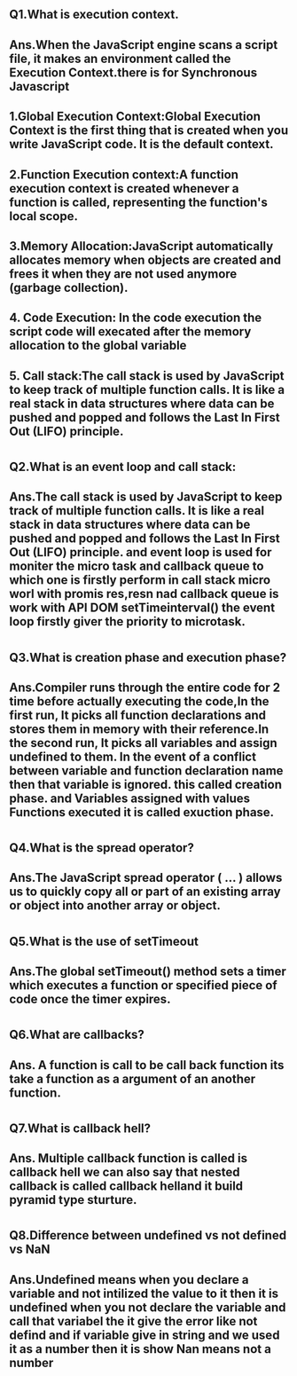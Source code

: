 ## Q1.What is execution context.
## Ans.When the JavaScript engine scans a script file, it makes an environment called the Execution Context.there is for Synchronous Javascript
## 1.Global Execution Context:Global Execution Context is the first thing that is created when you write JavaScript code. It is the default context.
## 2.Function Execution context:A function execution context is created whenever a function is called, representing the function's local scope.
## 3.Memory Allocation:JavaScript automatically allocates memory when objects are created and frees it when they are not used anymore (garbage collection).
## 4. Code Execution: In the code execution the script code will execated after the memory allocation to the global variable
## 5. Call stack:The call stack is used by JavaScript to keep track of multiple function calls. It is like a real stack in data structures where data can be pushed and popped and follows the Last In First Out (LIFO) principle.

#




## Q2.What is an event loop and call stack:
## Ans.The call stack is used by JavaScript to keep track of multiple function calls. It is like a real stack in data structures where data can be pushed and popped and follows the Last In First Out (LIFO) principle. and event loop is used for moniter the micro task and callback queue to which one is firstly perform in call stack micro worl with promis res,resn nad callback queue is work with API DOM setTimeinterval() the event loop firstly giver the priority to microtask.


#



## Q3.What is creation phase and execution phase?
## Ans.Compiler runs through the entire code for 2 time before actually executing the code,In the first run, It picks all function declarations and stores them in memory with their reference.In the second run, It picks all variables and assign undefined to them. In the event of a conflict between variable and function declaration name then that variable is ignored. this called creation phase. and Variables assigned with values Functions executed it is called exuction phase.

#


## Q4.What is the spread operator?
## Ans.The JavaScript spread operator ( ... ) allows us to quickly copy all or part of an existing array or object into another array or object.


#


## Q5.What is the use of setTimeout
## Ans.The global setTimeout() method sets a timer which executes a function or specified piece of code once the timer expires.


#


## Q6.What are callbacks?
## Ans. A function is call to be call back function its take a function as a argument of an another function.


#

## Q7.What is callback hell?
## Ans. Multiple callback function is called  is callback hell we can also say that nested callback is called callback helland it build pyramid type sturture.

#



## Q8.Difference between undefined vs not defined vs NaN

## Ans.Undefined means when you declare a variable and not intilized the value to it then it is undefined when you not declare the variable and call that variabel the it give the error like not defind and if variable give in string and we used it as a number then  it is show Nan means not a number  